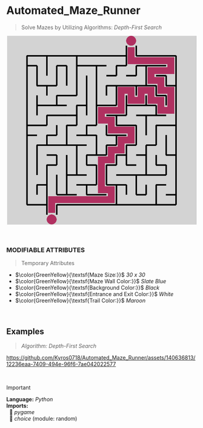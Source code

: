 # Automated_Maze_Runner
>  Solve Mazes by Utilizing Algorithms: _Depth-First Search_

<p align="center">
  <img src = https://github.com/Kyros0718/Automated_Maze_Runner/blob/main/Assets/15x15_Solved-Maze.png width="500">
</p>

<br>

### MODIFIABLE ATTRIBUTES
>Temporary Attributes
- $\color{GreenYellow}{\textsf{Maze Size:}}$ _30 x 30_
- $\color{GreenYellow}{\textsf{Maze Wall Color:}}$ _Slate Blue_
- $\color{GreenYellow}{\textsf{Background Color:}}$ _Black_
- $\color{GreenYellow}{\textsf{Entrance and Exit Color:}}$ _White_
- $\color{GreenYellow}{\textsf{Trail Color:}}$ _Maroon_

<br>

## Examples
> _Algorithm: Depth-First Search_

https://github.com/Kyros0718/Automated_Maze_Runner/assets/140636813/12236eaa-7409-494e-96f6-7ae042022577

<br>

> [!IMPORTANT]  
> **Language:** _Python_  
> **Imports:**  
&nbsp; :small_orange_diamond: _pygame_  
&nbsp; :small_orange_diamond: _choice_ (module: random) 
